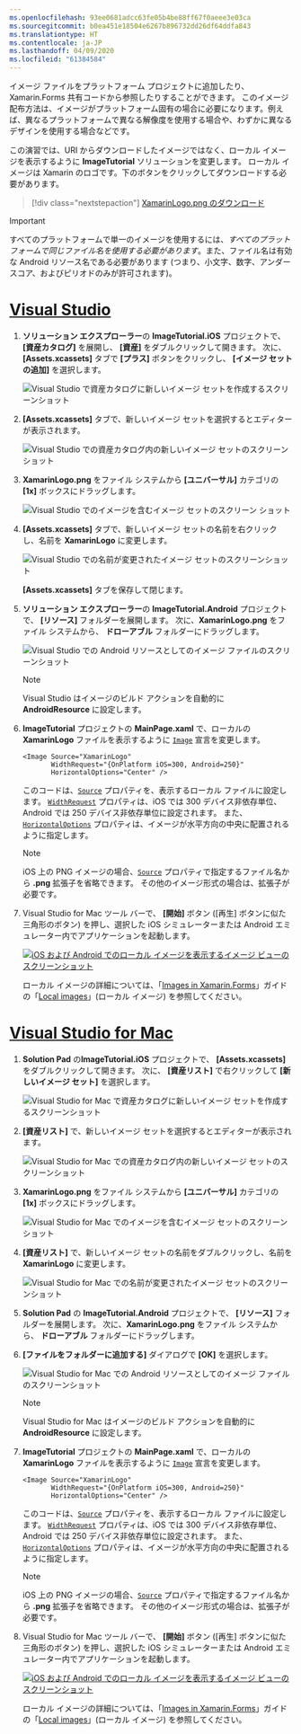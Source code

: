```yaml
---
ms.openlocfilehash: 93ee0681adcc63fe05b4be88ff67f0aeee3e03ca
ms.sourcegitcommit: b0ea451e18504e6267b896732dd26df64ddfa843
ms.translationtype: HT
ms.contentlocale: ja-JP
ms.lasthandoff: 04/09/2020
ms.locfileid: "61384584"
---
```

イメージ ファイルをプラットフォーム プロジェクトに追加したり、Xamarin.Forms 共有コードから参照したりすることができます。 このイメージ配布方法は、イメージがプラットフォーム固有の場合に必要になります。例えば、異なるプラットフォームで異なる解像度を使用する場合や、わずかに異なるデザインを使用する場合などです。

この演習では、URI からダウンロードしたイメージではなく、ローカル イメージを表示するように **ImageTutorial** ソリューションを変更します。 ローカル イメージは Xamarin のロゴです。下のボタンをクリックしてダウンロードする必要があります。

> [!div class="nextstepaction"]
> [XamarinLogo.png のダウンロード](https://raw.githubusercontent.com/xamarin/xamarin-forms-samples/master/UserInterface/PlatformSpecifics/Droid/Resources/drawable/XamarinLogo.png)

> [!IMPORTANT]
> すべてのプラットフォームで単一のイメージを使用するには、*すべてのプラットフォームで同じファイル名を使用する必要があります*。また、ファイル名は有効な Android リソース名である必要があります (つまり、小文字、数字、アンダースコア、およびピリオドのみが許可されます)。

# <a name="visual-studio"></a>[Visual Studio](#tab/vswin)

1. **ソリューション エクスプローラー**の  **ImageTutorial.iOS** プロジェクトで、 **[資産カタログ]** を展開し、 **[資産]** をダブルクリックして開きます。 次に、 **[Assets.xcassets]** タブで **[プラス]** ボタンをクリックし、 **[イメージ セットの追加]** を選択します。

    ![Visual Studio で資産カタログに新しいイメージ セットを作成するスクリーンショット](../images/vs/new-image-set.png "新しい資産カタログのイメージ セット")

1. **[Assets.xcassets]** タブで、新しいイメージ セットを選択するとエディターが表示されます。

    ![Visual Studio での資産カタログ内の新しいイメージ セットのスクリーンショット](../images/vs/new-image-set-editor.png "資産カタログのイメージ セット エディター")

1. **XamarinLogo.png** をファイル システムから **[ユニバーサル]** カテゴリの **[1x]** ボックスにドラッグします。

    ![Visual Studio でのイメージを含むイメージ セットのスクリーン ショット](../images/vs/image-set-with-image.png "イメージを含むイメージ セット")

1. **[Assets.xcassets]** タブで、新しいイメージ セットの名前を右クリックし、名前を **XamarinLogo** に変更します。

    ![Visual Studio での名前が変更されたイメージ セットのスクリーンショット](../images/vs/rename-image-set.png "名前が変更されたイメージ セット")

    **[Assets.xcassets]** タブを保存して閉じます。

1. **ソリューション エクスプローラー**の **ImageTutorial.Android** プロジェクトで、 **[リソース]** フォルダーを展開します。 次に、**XamarinLogo.png** をファイル システムから、 **ドローアブル** フォルダーにドラッグします。

    ![Visual Studio での Android リソースとしてのイメージ ファイルのスクリーンショット](../images/vs/android-resource.png "Android リソース フォルダー内のローカル イメージ ファイル")

    > [!NOTE]
    > Visual Studio はイメージのビルド アクションを自動的に **AndroidResource** に設定します。

1. **ImageTutorial** プロジェクトの **MainPage.xaml** で、ローカルの **XamarinLogo** ファイルを表示するように [`Image`](xref:Xamarin.Forms.Editor) 宣言を変更します。

    ```xaml
    <Image Source="XamarinLogo"
           WidthRequest="{OnPlatform iOS=300, Android=250}"
           HorizontalOptions="Center" />
    ```

    このコードは、[`Source`](xref:Xamarin.Forms.Image.Source) プロパティを、表示するローカル ファイルに設定します。 [`WidthRequest`](xref:Xamarin.Forms.VisualElement.WidthRequest) プロパティは、iOS では 300 デバイス非依存単位、Android では 250 デバイス非依存単位に設定されます。 また、[`HorizontalOptions`](xref:Xamarin.Forms.View.HorizontalOptions) プロパティは、イメージが水平方向の中央に配置されるように指定します。

    > [!NOTE]
    > iOS 上の PNG イメージの場合、[`Source`](xref:Xamarin.Forms.Image.Source) プロパティで指定するファイル名から **.png** 拡張子を省略できます。 その他のイメージ形式の場合は、拡張子が必要です。

1. Visual Studio for Mac ツール バーで、 **[開始]** ボタン ([再生] ボタンに似た三角形のボタン) を押し、選択した iOS シミュレーターまたは Android エミュレーター内でアプリケーションを起動します。

    [![iOS および Android でのローカル イメージを表示するイメージ ビューのスクリーンショット](../images/local-file.png "ローカル イメージを表示するイメージ ビュー")](../images/local-file-large.png#lightbox "ローカル イメージを表示するイメージ ビュー")

    ローカル イメージの詳細については、「[Images in Xamarin.Forms](~/xamarin-forms/user-interface/images.md)」ガイドの「[Local images](~/xamarin-forms/user-interface/images.md#local-images)」(ローカル イメージ) を参照してください。

# <a name="visual-studio-for-mac"></a>[Visual Studio for Mac](#tab/vsmac)

1. **Solution Pad** の**ImageTutorial.iOS** プロジェクトで、 **[Assets.xcassets]** をダブルクリックして開きます。 次に、 **[資産リスト]** で右クリックして **[新しいイメージ セット]** を選択します。

    ![Visual Studio for Mac で資産カタログに新しいイメージ セットを作成するスクリーンショット](../images/vsmac/new-image-set.png "新しい資産カタログのイメージ セット")

1. **[資産リスト]** で、新しいイメージ セットを選択するとエディターが表示されます。

    ![Visual Studio for Mac での資産カタログ内の新しいイメージ セットのスクリーンショット](../images/vsmac/new-image-set-editor.png "資産カタログのイメージ セット エディター")

1. **XamarinLogo.png** をファイル システムから **[ユニバーサル]** カテゴリの **[1x]** ボックスにドラッグします。

    ![Visual Studio for Mac でのイメージを含むイメージ セットのスクリーン ショット](../images/vsmac/image-set-with-image.png "イメージを含むイメージ セット")

1. **[資産リスト]** で、新しいイメージ セットの名前をダブルクリックし、名前を **XamarinLogo** に変更します。

    ![Visual Studio for Mac での名前が変更されたイメージ セットのスクリーンショット](../images/vsmac/rename-image-set.png "名前が変更されたイメージ セット")

1. **Solution Pad** の **ImageTutorial.Android** プロジェクトで、 **[リソース]** フォルダーを展開します。 次に、**XamarinLogo.png** をファイル システムから、 **ドローアブル** フォルダーにドラッグします。

1. **[ファイルをフォルダーに追加する]** ダイアログで **[OK]** を選択します。

    ![Visual Studio for Mac での Android リソースとしてのイメージ ファイルのスクリーンショット](../images/vsmac/android-resource.png "Android リソース フォルダー内のローカル イメージ ファイル")

    > [!NOTE]
    > Visual Studio for Mac はイメージのビルド アクションを自動的に **AndroidResource** に設定します。

1. **ImageTutorial** プロジェクトの **MainPage.xaml** で、ローカルの **XamarinLogo** ファイルを表示するように [`Image`](xref:Xamarin.Forms.Editor) 宣言を変更します。

    ```xaml
    <Image Source="XamarinLogo"
           WidthRequest="{OnPlatform iOS=300, Android=250}"
           HorizontalOptions="Center" />
    ```

    このコードは、[`Source`](xref:Xamarin.Forms.Image.Source) プロパティを、表示するローカル ファイルに設定します。 [`WidthRequest`](xref:Xamarin.Forms.VisualElement.WidthRequest) プロパティは、iOS では 300 デバイス非依存単位、Android では 250 デバイス非依存単位に設定されます。 また、[`HorizontalOptions`](xref:Xamarin.Forms.View.HorizontalOptions) プロパティは、イメージが水平方向の中央に配置されるように指定します。

    > [!NOTE]
    > iOS 上の PNG イメージの場合、[`Source`](xref:Xamarin.Forms.Image.Source) プロパティで指定するファイル名から **.png** 拡張子を省略できます。 その他のイメージ形式の場合は、拡張子が必要です。

1. Visual Studio for Mac ツール バーで、 **[開始]** ボタン ([再生] ボタンに似た三角形のボタン) を押し、選択した iOS シミュレーターまたは Android エミュレーター内でアプリケーションを起動します。

    [![iOS および Android でのローカル イメージを表示するイメージ ビューのスクリーンショット](../images/local-file.png "ローカル イメージを表示するイメージ ビュー")](../images/local-file-large.png#lightbox "ローカル イメージを表示するイメージ ビュー")

    ローカル イメージの詳細については、「[Images in Xamarin.Forms](~/xamarin-forms/user-interface/images.md)」ガイドの「[Local images](~/xamarin-forms/user-interface/images.md#local-images)」(ローカル イメージ) を参照してください。
